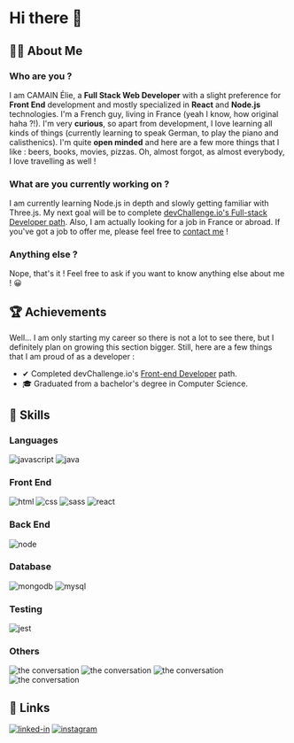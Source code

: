# Hi there 👋

## 🐱‍👓 About Me
### Who are you ?
I am CAMAIN Élie, a **Full Stack Web Developer** with a slight preference for **Front End** development and mostly specialized in **React** and **Node.js** technologies.
I'm a French guy, living in France (yeah I know, how original haha ?!). I'm very **curious**, so apart from development, I love learning all kinds of things (currently learning to speak German, to play the piano and calisthenics).
I'm quite **open minded** and here are a few more things that I like : beers, books, movies, pizzas.
Oh, almost forgot, as almost everybody, I love travelling as well !

### What are you currently working on ?
I am currently learning Node.js in depth and slowly getting familiar with Three.js. My next goal will be to complete [devChallenge.io's Full-stack Developer path](https://devchallenges.io/paths/full-stack-developer).
Also, I am actually looking for a job in France or abroad. If you've got a job to offer me, please feel free to [contact me](#🔗-links) !

### Anything else ?
Nope, that's it ! Feel free to ask if you want to know anything else about me ! 😀

## 🏆 Achievements
Well... I am only starting my career so there is not a lot to see there, but I definitely plan on growing this section bigger. Still, here are a few things that I am proud of as a developer :
- ✔ Completed devChallenge.io's [Front-end Developer](https://devchallenges.io/portfolio/camain-elie) path.
- 🎓 Graduated from a bachelor's degree in Computer Science.

## 🧠 Skills

### Languages
![javascript](https://img.shields.io/badge/JavaScript-FFAA00?style=for-the-badge&logo=javascript&logoColor=white)
![java](https://img.shields.io/badge/java-D60000?style=for-the-badge&logo=java&logoColor=white)

### Front End
![html](https://img.shields.io/badge/HTML5-E34F26?style=for-the-badge&logo=html5&logoColor=white)
![css](https://img.shields.io/badge/CSS3-1572B6?style=for-the-badge&logo=css3&logoColor=white)
![sass](https://img.shields.io/badge/SASS-CC6699?style=for-the-badge&logo=sass&logoColor=white)
![react](https://img.shields.io/badge/React-20232A?style=for-the-badge&logo=react&logoColor=61DAFB)

### Back End
![node](https://img.shields.io/badge/Node.js-339933?style=for-the-badge&logo=nodedotjs&logoColor=white)

### Database
![mongodb](https://img.shields.io/badge/MongoDB-47A248?style=for-the-badge&logo=mongodb&logoColor=white)
![mysql](https://img.shields.io/badge/MySQL-00000F?style=for-the-badge&logo=mysql&logoColor=white)

### Testing
![jest](https://img.shields.io/badge/Jest-C21325?style=for-the-badge&logo=jest&logoColor=white)

### Others
![the conversation](https://img.shields.io/badge/English_|_C1-E51A2D?style=for-the-badge&logo=the-conversation&logoColor=white)
![the conversation](https://img.shields.io/badge/French_|_Native-002290?style=for-the-badge&logo=the-conversation&logoColor=white)
![the conversation](https://img.shields.io/badge/German_|_B1..._working_on_it-FFAA00?style=for-the-badge&logo=the-conversation&logoColor=white)
![the conversation](https://img.shields.io/badge/Italian_|_Beginner-008D44?style=for-the-badge&logo=the-conversation&logoColor=white)

## 🔗 Links
[![linked-in](https://img.shields.io/badge/Linked_In-0077B5?style=for-the-badge&logo=LinkedIn&logoColor=white)](https://www.linkedin.com/in/%C3%A9lie-camain/)
[![instagram](https://img.shields.io/badge/Instagram-E4405F?style=for-the-badge&logo=instagram&logoColor=white)](https://www.instagram.com/elie_cmn/)

<!--
**camain-elie/camain-elie** is a ✨ _special_ ✨ repository because its `README.md` (this file) appears on your GitHub profile.

Here are some ideas to get you started:

- 🔭 I’m currently working on ...
- 🌱 I’m currently learning ...
- 👯 I’m looking to collaborate on ...
- 🤔 I’m looking for help with ...
- 💬 Ask me about ...
- 📫 How to reach me: ...
- 😄 Pronouns: ...
- ⚡ Fun fact: ...
-->
